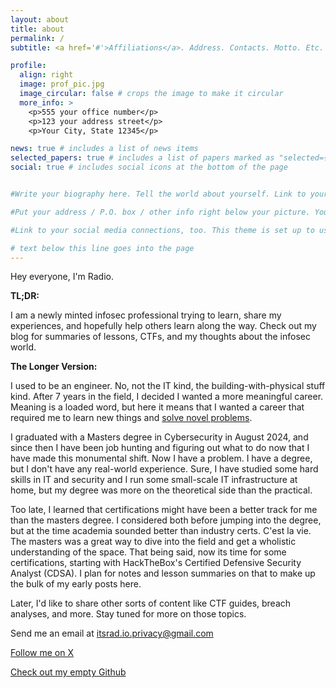 ```yaml
---
layout: about
title: about
permalink: /
subtitle: <a href='#'>Affiliations</a>. Address. Contacts. Motto. Etc.

profile:
  align: right
  image: prof_pic.jpg
  image_circular: false # crops the image to make it circular
  more_info: >
    <p>555 your office number</p>
    <p>123 your address street</p>
    <p>Your City, State 12345</p>

news: true # includes a list of news items
selected_papers: true # includes a list of papers marked as "selected={true}"
social: true # includes social icons at the bottom of the page


#Write your biography here. Tell the world about yourself. Link to your favorite [subreddit](http://reddit.com). You can put a picture in, too. The code is already in, just name your picture `prof_pic.jpg` and put it in the `img/` folder.

#Put your address / P.O. box / other info right below your picture. You can also disable any of these elements by editing `profile` property of the YAML header of your `_pages/about.md`. Edit `_bibliography/papers.bib` and Jekyll will render your [publications page](/al-folio/publications/) automatically.

#Link to your social media connections, too. This theme is set up to use [Font Awesome icons](https://fontawesome.com/) and [Academicons](https://jpswalsh.github.io/academicons/), like the ones below. Add your Facebook, Twitter, LinkedIn, Google Scholar, or just disable all of them.

# text below this line goes into the page
---
```


Hey everyone, I'm Radio.

**TL;DR:**

I am a newly minted infosec professional trying to learn, share my experiences, and hopefully help others learn along the way. Check out my blog for summaries of lessons, CTFs, and my thoughts about the infosec world.

**The Longer Version:**

I used to be an engineer. No, not the IT kind, the building-with-physical stuff kind. After 7 years in the field, I decided I wanted a more meaningful career. Meaning is a loaded word, but here it means that I wanted a career that required me to learn new things and [solve novel problems](https://www.youtube.com/watch?v=wGP1Tm8xyPI).

I graduated with a Masters degree in Cybersecurity in August 2024, and since then I have been job hunting and figuring out what to do now that I have made this monumental shift. Now I have a problem. I have a degree, but I don't have any real-world experience. Sure, I have studied some hard skills in IT and security and I run some small-scale IT infrastructure at home, but my degree was more on the theoretical side than the practical.

Too late, I learned that certifications might have been a better track for me than the masters degree. I considered both before jumping into the degree, but at the time academia sounded better than industry certs. C'est la vie. The masters was a great way to dive into the field and get a wholistic understanding of the space. That being said, now its time for some certifications, starting with HackTheBox's Certified Defensive Security Analyst (CDSA). I plan for notes and lesson summaries on that to make up the bulk of my early posts here.

Later, I'd like to share other sorts of content like CTF guides, breach analyses, and more. Stay tuned for more on those topics.

Send me an email at itsrad.io.privacy@gmail.com

[Follow me on X](https://x.com/its_rad_io)

[Check out my empty Github](https://github.com/its-radio)
